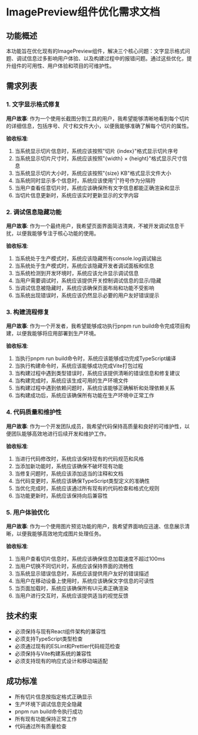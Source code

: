 # ImagePreview组件优化需求文档

## 功能概述

本功能旨在优化现有的ImagePreview组件，解决三个核心问题：文字显示格式问题、调试信息过多影响用户体验、以及构建过程中的报错问题。通过这些优化，提升组件的可用性、用户体验和项目的可维护性。

## 需求列表

### 1. 文字显示格式修复

**用户故事**: 作为一个使用长截图分割工具的用户，我希望能够清晰地看到每个切片的详细信息，包括序号、尺寸和文件大小，以便我能够准确了解每个切片的属性。

**验收标准**:
1. 当系统显示切片信息时，系统应该按照"切片 {index}"格式显示切片序号
2. 当系统显示切片尺寸时，系统应该按照"{width} × {height}"格式显示尺寸信息
3. 当系统显示切片大小时，系统应该按照"{size} KB"格式显示文件大小
4. 当系统同时显示多个信息时，系统应该使用"|"符号作为分隔符
5. 当用户查看任意切片时，系统应该确保所有文字信息都能正确渲染和显示
6. 当切片信息更新时，系统应该实时更新显示的文字内容

### 2. 调试信息隐藏功能

**用户故事**: 作为一个最终用户，我希望页面界面简洁清爽，不被开发调试信息干扰，以便我能够专注于核心功能的使用。

**验收标准**:
1. 当系统处于生产模式时，系统应该隐藏所有console.log调试输出
2. 当系统处于生产模式时，系统应该隐藏开发者调试面板和信息
3. 当系统检测到开发环境时，系统应该允许显示调试信息
4. 当用户需要调试时，系统应该提供开关控制调试信息的显示/隐藏
5. 当调试信息被隐藏时，系统应该确保页面布局和功能不受影响
6. 当系统出现错误时，系统应该仍然显示必要的用户友好错误提示

### 3. 构建流程修复

**用户故事**: 作为一个开发者，我希望能够成功执行pnpm run build命令完成项目构建，以便我能够将应用部署到生产环境。

**验收标准**:
1. 当执行pnpm run build命令时，系统应该能够成功完成TypeScript编译
2. 当执行构建命令时，系统应该能够成功完成Vite打包过程
3. 当构建过程中遇到类型错误时，系统应该提供清晰的错误信息和修复建议
4. 当构建完成时，系统应该生成可用的生产环境文件
5. 当构建过程中遇到依赖问题时，系统应该能够正确解析和处理依赖关系
6. 当构建成功后，系统应该确保所有功能在生产环境中正常工作

### 4. 代码质量和维护性

**用户故事**: 作为一个开发团队成员，我希望代码保持高质量和良好的可维护性，以便团队能够高效地进行后续开发和维护工作。

**验收标准**:
1. 当进行代码修改时，系统应该保持现有的代码规范和风格
2. 当添加新功能时，系统应该确保不破坏现有功能
3. 当修复问题时，系统应该添加适当的注释和文档
4. 当代码变更时，系统应该确保TypeScript类型定义的准确性
5. 当优化完成时，系统应该通过所有现有的代码检查和格式化规则
6. 当功能更新时，系统应该保持向后兼容性

### 5. 用户体验优化

**用户故事**: 作为一个使用图片预览功能的用户，我希望界面响应迅速、信息展示清晰，以便我能够高效地完成图片处理任务。

**验收标准**:
1. 当用户查看切片信息时，系统应该确保信息加载速度不超过100ms
2. 当用户切换不同切片时，系统应该保持界面的流畅性
3. 当系统显示错误信息时，系统应该提供用户友好的错误描述
4. 当用户在移动设备上使用时，系统应该确保文字信息的可读性
5. 当页面加载时，系统应该确保所有UI元素正确渲染
6. 当用户进行交互时，系统应该提供适当的视觉反馈

## 技术约束

- 必须保持与现有React组件架构的兼容性
- 必须支持TypeScript类型检查
- 必须通过现有的ESLint和Prettier代码规范检查
- 必须保持与Vite构建系统的兼容性
- 必须支持现有的响应式设计和移动端适配

## 成功标准

- 所有切片信息按指定格式正确显示
- 生产环境下调试信息完全隐藏
- pnpm run build命令执行成功
- 所有现有功能保持正常工作
- 代码通过所有质量检查